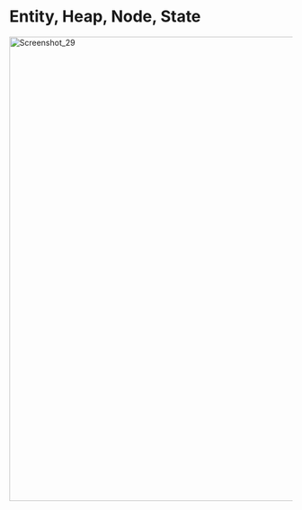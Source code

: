 # Entity, Heap, Node, State


<img width="826" alt="Screenshot_29" src="https://user-images.githubusercontent.com/796136/56358587-c3b0e300-61e7-11e9-87f8-c999554f201e.png">
